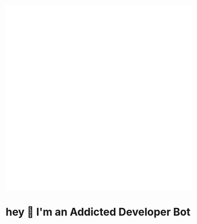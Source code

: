 <img align="center" src="https://github.com/pablohs1986/addictedDEV_TwitterBot/blob/master/images/botLogo.gif"/>

# hey 👋 I'm an Addicted Developer Bot
